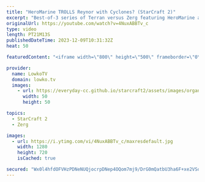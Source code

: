 ```yaml
---
title: "HeroMarine TROLLS Reynor with Cyclones? (StarCraft 2)"
excerpt: "Best-of-3 series of Terran versus Zerg featuring HeroMarine and Reynor. In these games, played at HomeStory Cup, HeroMarine decides to play Terran Mech. In game one of this match he goes for a Cyclone all-in that I have not seen before, and one that I've been losing against regularly on the SC2 ladder"
originalUrl: https://youtube.com/watch?v=4NuxABBTv_c
type: video
length: PT21M13S
publishedDateTime: 2023-12-09T10:31:32Z
heat: 50

featuredContent: "<iframe width=\"800\" height=\"500\" frameborder=\"0\" src=\"https://www.youtube.com/embed/4NuxABBTv_c\" allow=\"accelerometer; autoplay; encrypted-media; gyroscope; picture-in-picture\" allowfullscreen></iframe>"

provider:
  name: LowkoTV
  domain: lowko.tv
  images:
    - url: https://everyday-cc.github.io/starcraft2/assets/images/organizations/lowko.tv-50x50.jpg
      width: 50
      height: 50

topics:
  - StarCraft 2
  - Zerg

images:
  - url: https://i.ytimg.com/vi/4NuxABBTv_c/maxresdefault.jpg
    width: 1280
    height: 720
    isCached: true

secured: "Wx0l4hfdOFVHzPDNeNUQjocrpDNep4OQom7mj9/DrG0mQatbU3ha6F+xe2VSoLo9a8ZwAcSQeqYOZMeXCyxtsp9TrTdxqUIZflyNa7fLkFhfgkgotK7j8N6epgR00tbZ7oDstG5x/85qJAFqpKLy8WATC+ZmY/qMxSaj7DCGWDZjIz3KX3qLnC7qCeQpGxC+/OsbqkAW1L/AAr9iGDbTq3P3ufqSNI54vsevUO1Y80uHTc52ZBRFWDPrgZGMSbJuKagqNhtpz0erPCq4iJXrwZZLx+Z/UPrkNOUTCi1w25qt9i09f7MwMSDccMdRTCeVWPh4VHUfPxyMSyMTM1u/I0XwCGA6gK1Iwvx0lMQ2Dr4MvbDJydaVHuOpNrl4dISZ/aO/6jDZpMHkWHfMLo9yHQXjqLEYGDPiLyt4/Zvzl1w=;KtNNc1yVXFZmtn9czx03xw=="
---
```


